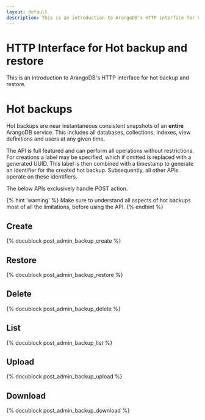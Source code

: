 ```yaml
---
layout: default
description: This is an introduction to ArangoDB's HTTP interface for hot backup and restore
---
```

HTTP Interface for Hot backup and restore
=========================================

This is an introduction to ArangoDB's HTTP interface for hot backup
and restore.

Hot backups
===========

Hot backups are near instantaneous consistent snapshots of an
**entire** ArangoDB service. This includes all databases, collections,
indexes, view definitions and users at any given time. 

The API is full featured and can perform all operations without
restrictions. For creations a label may be specified, which if omitted
is replaced with a generated UUID. This label is then combined with a
timestamp to generate an identifier for the created hot
backup. Subsequently, all other APIs operate on these identifiers.

The below APIs exclusively handle POST action.

{% hint 'warning' %}
Make sure to understand all aspects of hot backups most of all the
limitations, before using the API.
{% endhint %}

Create
------

{% docublock post_admin_backup_create %}

Restore
-------

{% docublock post_admin_backup_restore %}

Delete
------

{% docublock post_admin_backup_delete %}

List
----

{% docublock post_admin_backup_list %}

Upload
------

{% docublock post_admin_backup_upload %}

Download
--------

{% docublock post_admin_backup_download %}


